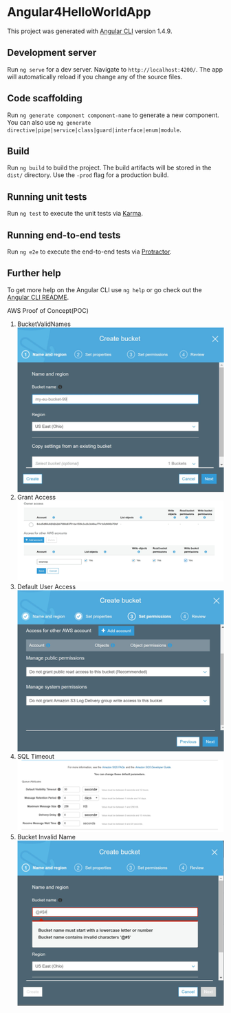 # Angular4HelloWorldApp

This project was generated with [Angular CLI](https://github.com/angular/angular-cli) version 1.4.9.

## Development server

Run `ng serve` for a dev server. Navigate to `http://localhost:4200/`. The app will automatically reload if you change any of the source files.

## Code scaffolding

Run `ng generate component component-name` to generate a new component. You can also use `ng generate directive|pipe|service|class|guard|interface|enum|module`.

## Build

Run `ng build` to build the project. The build artifacts will be stored in the `dist/` directory. Use the `-prod` flag for a production build.

## Running unit tests

Run `ng test` to execute the unit tests via [Karma](https://karma-runner.github.io).

## Running end-to-end tests

Run `ng e2e` to execute the end-to-end tests via [Protractor](http://www.protractortest.org/).

## Further help

To get more help on the Angular CLI use `ng help` or go check out the [Angular CLI README](https://github.com/angular/angular-cli/blob/master/README.md).

AWS Proof of Concept(POC)
1. BucketValidNames
![Alt text](https://github.com/swaroop22/Angular4HelloWorld/blob/master/bucketValidName.JPG)
2. Grant Access
![Alt text](https://github.com/swaroop22/Angular4HelloWorld/blob/master/grantAccess.JPG)
3. Default User Access
![Alt text](https://github.com/swaroop22/Angular4HelloWorld/blob/master/defaultUserAccess.JPG)
4. SQL Timeout
![Alt text](https://github.com/swaroop22/Angular4HelloWorld/blob/master/SQLTimeout.JPG)
5. Bucket Invalid Name
![Alt text](https://github.com/swaroop22/Angular4HelloWorld/blob/master/bucketInvalidName.JPG)
